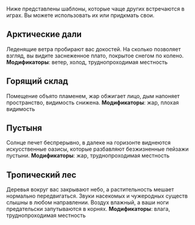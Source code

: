 Ниже представлены шаблоны, которые чаще других встречаются в играх. Вы можете использовать их или придкмать свои.

## Арктические дали
Леденящие ветра пробирают вас докостей. На сколько позволяет взгляд, вы видите заснеженное плато, покрытое снегом по колено.
**Модификаторы**: ветер, холод, труднопроходимая местность

## Горящий склад
Помещение объято пламенем, жар обжигает лицо, дым напоняет пространство, видимость снижена.
**Модификаторы**: жар, плохая видимость

## Пустыня
Солнце печет беспрерывно, в далеке на горизонте виднеются искусственные оазисы, которые разбавляют безжизненные пейзажи пустыни.
**Модификаторы**: жар, труднопроходимая местность

## Тропический лес
Деревья вокруг вас закрывают небо, а растительность мешает нормально передвигаться. Звуки насекомых и чужеродных существ слышны в любом направлении. Воздух влажный, а ваши ноги предательски запутываются в корнях. 
**Модификаторы**: влага, труднопроходимая местность